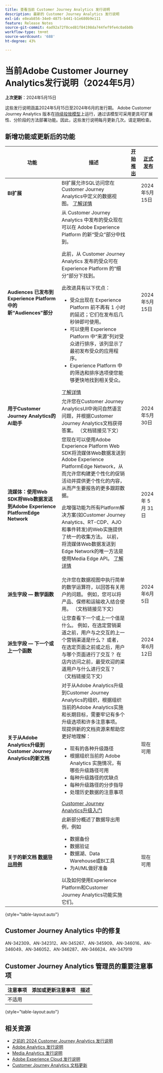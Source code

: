 ```yaml
---
title: 查看当前 Customer Journey Analytics 发行说明
description: 最新的 Customer Journey Analytics 发行说明
exl-id: e8eab856-34e0-4875-b441-b1e680b9e111
feature: Release Notes
source-git-commit: 4ad92a72f0ced81f84198da744fef9fe4c0a6b0b
workflow-type: tm+mt
source-wordcount: '688'
ht-degree: 43%

---
```


# 当前Adobe Customer Journey Analytics发行说明（2024年5月）

**上次更新**：2024年5月15日

这些发行说明涵盖2024年5月15日至2024年6月的发行期。 Adobe Customer Journey Analytics 版本在[持续投放模型](releases.md)上运行，通过该模型可采用更具可扩展性、分阶段的方法部署功能。因此，这些发行说明每月更新几次。请定期检查。

## 新增功能或更新后的功能

| 功能 | 描述 | [开始推出](releases.md) | [正式发布](releases.md) |
| ----------- | ---------- | ------- | ---- |
| **BI扩展** | BI扩展允许SQL访问您在Customer Journey Analytics中定义的数据视图。 [了解详情](https://experienceleague.adobe.com/en/docs/analytics-platform/using/cja-dataviews/bi-extension) | | 2024年5月15日 |
| **Audiences 已发布到 Experience Platform 中的新“Audiences”部分** | 从 Customer Journey Analytics 中发布的受众现在可以在 Adobe Experience Platform 的新“受众”部分中找到。<p>此前，从 Customer Journey Analytics 发布的受众可在 Experience Platform 的“细分”部分下找到。</p><p>此改进具有以下优点：</p><ul><li>受众出现在 Experience Platform 前不再有 1 小时的延迟；它们在发布后几秒钟即可使用。</li><li>可以使用 Experience Platform 中“来源”列对受众进行排序，该列显示了最初发布受众的应用程序。</li><li>Experience Platform 中的筛选和排序选项使您能够更快地找到相关受众。</li></ul> [了解详情](https://experienceleague.adobe.com/zh-hans/docs/analytics-platform/using/cja-components/audiences/publish) |  | 2024年5月15日 |
| **用于Customer Journey Analytics的AI助手** | 允许您在Customer Journey AnalyticsUI中询问自然语言问题，并根据Customer Journey Analytics文档获得答案。 （文档链接见下文） | | 2024年5月30日 |
| **流媒体：使用Web SDK将Web数据发送到Adobe Experience PlatformEdge Network** | 您现在可以使用Adobe Experience Platform Web SDK将流媒体Web数据发送到Adobe Experience PlatformEdge Network，从而允许您构建更个性化的促销活动并提供更个性化的内容，从而产生要报告的更多跟踪数据。<p>此增强功能为所有Platform解决方案(如Customer Journey Analytics、RT-CDP、AJO和事件转发)的Web实施提供了统一的收集方法。 以前，将流媒体Web数据发送到Edge Network的唯一方法是使用Media Edge API。 [了解详情](https://experienceleague.adobe.com/zh-hans/docs/media-analytics/using/implementation/edge-recommended/media-edge-sdk/implementation-edge) | | 2024 年 5 月 31 日 |
| **派生字段 — 数学函数** | 允许您在数据视图中执行简单的数学运算符，以回答有关用户的问题。 例如，您可以将产品、保修和运输收入结合使用。 （文档链接见下文） | | 2024年6月5日 |
| **派生字段 — 下一个或上一个函数** | 让您查看下一个或上一个值是什么。 例如，在选定营销渠道之前，用户与之交互的上一个营销渠道是什么？ 或者，在选定页面之前或之后，用户与哪个页面进行了交互？ 在店内访问之前，最受欢迎的渠道用户与什么进行交互？  （文档链接见下文） | | 2024年6月12日 |
| **关于从Adobe Analytics升级到Customer Journey Analytics的新文档** | 对于从Adobe Analytics升级到Customer Journey Analytics的组织，根据组织当前的Adobe Analytics实施和长期目标，需要牢记有多个升级选项和许多注意事项。 现提供新的文档资源来帮助您更好地理解：<ul><li>现有的各种升级路径</li><li>根据组织当前的 Adobe Analytics 实施情况，有哪些升级路径可用</li><li>每种升级路径的优缺点</li><li>每种升级路径的分步指导</li><li>处理历史数据的注意事项</li></ul>[Customer Journey Analytics升级入门](https://experienceleague.adobe.com/zh-hans/docs/analytics-platform/using/compare-aa-cja/upgrade-to-cja/cja-upgrade-getstarted) | | 现在可用 |
| **关于的新文档 [数据导出用例](https://experienceleague.adobe.com/en/docs/analytics-platform/using/cja-usecases/data-export/overview)** | 此新部分概述了数据导出用例，例如<ul><li>数据备份</li><li>数据验证</li><li>数据湖、Data Warehouse或BI工具</li><li>为AI/ML做好准备</li></ul> 以及如何使用Experience Platform和Customer Journey Analytics功能实施它们。 | | 现在可用 |

{style="table-layout:auto"}

## Customer Journey Analytics 中的修复

AN-342309、AN-342312、AN-345267、AN-345909、AN-346016、AN-346049、AN-346052、AN-346287、AN-346624、AN-347919

## Customer Journey Analytics 管理员的重要注意事项

| 注意事项 | 添加或更新注意事项 | 描述 |
| --- | --- | --- |
| 不适用 | | |

{style="table-layout:auto"}

## 相关资源

* [之前的 2024 Customer Journey Analytics 发行说明](/help/release-notes/2024.md)
* [Adobe Analytics 发行说明](https://experienceleague.adobe.com/docs/analytics/release-notes/latest.html)
* [Media Analytics 发行说明](https://experienceleague.adobe.com/docs/media-analytics/using/additional-resources/release-notes.html)
* [Adobe Experience Cloud 发行说明](https://experienceleague.adobe.com/docs/release-notes/experience-cloud/current.html)
* [Customer Journey Analytics 文档更新](/help/release-notes/doc-changes.md)
